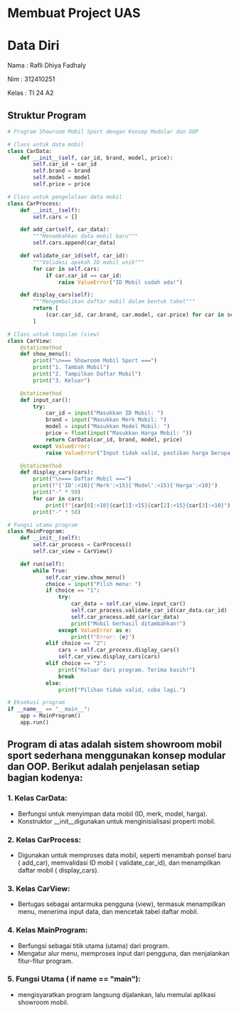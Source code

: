 # Membuat Project UAS
# Data Diri
Nama : Rafli Dhiya Fadhaly

Nim : 312410251

Kelas : TI 24 A2
## Struktur Program
```python
# Program Showroom Mobil Sport dengan Konsep Modular dan OOP

# Class untuk data mobil
class CarData:
    def __init__(self, car_id, brand, model, price):
        self.car_id = car_id
        self.brand = brand
        self.model = model
        self.price = price

# Class untuk pengelolaan data mobil
class CarProcess:
    def __init__(self):
        self.cars = []

    def add_car(self, car_data):
        """Menambahkan data mobil baru"""
        self.cars.append(car_data)

    def validate_car_id(self, car_id):
        """Validasi apakah ID mobil unik"""
        for car in self.cars:
            if car.car_id == car_id:
                raise ValueError("ID Mobil sudah ada!")

    def display_cars(self):
        """Mengembalikan daftar mobil dalam bentuk tabel"""
        return [
            (car.car_id, car.brand, car.model, car.price) for car in self.cars
        ]

# Class untuk tampilan (view)
class CarView:
    @staticmethod
    def show_menu():
        print("\n=== Showroom Mobil Sport ===")
        print("1. Tambah Mobil")
        print("2. Tampilkan Daftar Mobil")
        print("3. Keluar")

    @staticmethod
    def input_car():
        try:
            car_id = input("Masukkan ID Mobil: ")
            brand = input("Masukkan Merk Mobil: ")
            model = input("Masukkan Model Mobil: ")
            price = float(input("Masukkan Harga Mobil: "))
            return CarData(car_id, brand, model, price)
        except ValueError:
            raise ValueError("Input tidak valid, pastikan harga berupa angka!")

    @staticmethod
    def display_cars(cars):
        print("\n=== Daftar Mobil ===")
        print(f"{'ID':<10}{'Merk':<15}{'Model':<15}{'Harga':<10}")
        print("-" * 50)
        for car in cars:
            print(f"{car[0]:<10}{car[1]:<15}{car[2]:<15}{car[3]:<10}")
        print("-" * 50)

# Fungsi utama program
class MainProgram:
    def __init__(self):
        self.car_process = CarProcess()
        self.car_view = CarView()

    def run(self):
        while True:
            self.car_view.show_menu()
            choice = input("Pilih menu: ")
            if choice == "1":
                try:
                    car_data = self.car_view.input_car()
                    self.car_process.validate_car_id(car_data.car_id)
                    self.car_process.add_car(car_data)
                    print("Mobil berhasil ditambahkan!")
                except ValueError as e:
                    print(f"Error: {e}")
            elif choice == "2":
                cars = self.car_process.display_cars()
                self.car_view.display_cars(cars)
            elif choice == "3":
                print("Keluar dari program. Terima kasih!")
                break
            else:
                print("Pilihan tidak valid, coba lagi.")

# Eksekusi program
if __name__ == "__main__":
    app = MainProgram()
    app.run()
```
## Program di atas adalah sistem showroom mobil sport sederhana menggunakan konsep modular dan OOP. Berikut adalah penjelasan setiap bagian kodenya:
### 1. Kelas CarData:
- Berfungsi untuk menyimpan data mobil (ID, merk, model, harga).
- Konstruktor __init__digunakan untuk menginisialisasi properti mobil.
### 2. Kelas CarProcess:
- Digunakan untuk memproses data mobil, seperti menambah ponsel baru ( add_car), memvalidasi ID mobil ( validate_car_id), dan menampilkan daftar mobil ( display_cars).
### 3. Kelas CarView:
- Bertugas sebagai antarmuka pengguna (view), termasuk menampilkan menu, menerima input data, dan mencetak tabel daftar mobil.
### 4. Kelas MainProgram:
- Berfungsi sebagai titik utama (utama) dari program.
- Mengatur alur menu, memproses input dari pengguna, dan menjalankan fitur-fitur program.
### 5. Fungsi Utama ( if __name__ == "__main__"):
- mengisyaratkan program langsung dijalankan, lalu memulai aplikasi showroom mobil.
